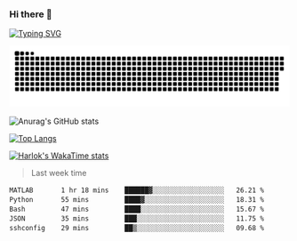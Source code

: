 ### Hi there 👋

<!--
**wray-le/wray-lee* is a ✨ _special_ ✨ repository because its `README.md` (this file) appears on your GitHub profile.

Here are some ideas to get you started:

- 🔭 I’m currently working on ...
- 🌱 I’m currently learning ...
- 👯 I’m looking to collaborate on ...
- 🤔 I’m looking for help with ...
- 💬 Ask me about ...
- 📫 How to reach me: ...
- 😄 Pronouns: ...
- ⚡ Fun fact: ...
-->
[![Typing SVG](https://readme-typing-svg.herokuapp.com?color=91BEF0&vCenter=true&lines=This+is+Wray's+profile;A+noob+developer)](https://git.io/typing-svg)

<p align="center"><a href=#><img src="image/contributions.svg"></a></p>  

![Anurag's GitHub stats](https://github-readme-stats.vercel.app/api?username=wray-lee&show_icons=true&theme=tokyonight)


[![Top Langs](https://github-readme-stats.vercel.app/api/top-langs/?username=wray-lee&exclude_repo=wray-lee.github.io,wray-lee&layout=donut)](https://github.com/anuraghazra/github-readme-stats)


[![Harlok's WakaTime stats](https://github-readme-stats.vercel.app/api/wakatime?username=wray)](https://github.com/anuraghazra/github-readme-stats)

> Last week time

<!--START_SECTION:waka-->

```txt
MATLAB       1 hr 18 mins    ██████▓░░░░░░░░░░░░░░░░░░   26.21 %
Python       55 mins         ████▓░░░░░░░░░░░░░░░░░░░░   18.31 %
Bash         47 mins         ████░░░░░░░░░░░░░░░░░░░░░   15.67 %
JSON         35 mins         ███░░░░░░░░░░░░░░░░░░░░░░   11.75 %
sshconfig    29 mins         ██▒░░░░░░░░░░░░░░░░░░░░░░   09.68 %
```

<!--END_SECTION:waka-->

